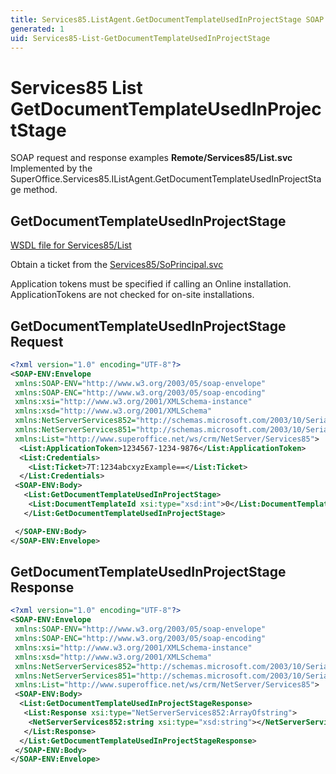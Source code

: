 ```yaml
---
title: Services85.ListAgent.GetDocumentTemplateUsedInProjectStage SOAP
generated: 1
uid: Services85-List-GetDocumentTemplateUsedInProjectStage
---
```


# Services85 List GetDocumentTemplateUsedInProjectStage

SOAP request and response examples **Remote/Services85/List.svc**
Implemented by the <see cref="M:SuperOffice.Services85.IListAgent.GetDocumentTemplateUsedInProjectStage">SuperOffice.Services85.IListAgent.GetDocumentTemplateUsedInProjectStage</see> method.

## GetDocumentTemplateUsedInProjectStage

[WSDL file for Services85/List](../Services85-List.md)

Obtain a ticket from the [Services85/SoPrincipal.svc](../SoPrincipal/index.md)

Application tokens must be specified if calling an Online installation. ApplicationTokens are not checked for on-site installations.

## GetDocumentTemplateUsedInProjectStage Request

```xml
<?xml version="1.0" encoding="UTF-8"?>
<SOAP-ENV:Envelope
 xmlns:SOAP-ENV="http://www.w3.org/2003/05/soap-envelope"
 xmlns:SOAP-ENC="http://www.w3.org/2003/05/soap-encoding"
 xmlns:xsi="http://www.w3.org/2001/XMLSchema-instance"
 xmlns:xsd="http://www.w3.org/2001/XMLSchema"
 xmlns:NetServerServices852="http://schemas.microsoft.com/2003/10/Serialization/Arrays"
 xmlns:NetServerServices851="http://schemas.microsoft.com/2003/10/Serialization/"
 xmlns:List="http://www.superoffice.net/ws/crm/NetServer/Services85">
  <List:ApplicationToken>1234567-1234-9876</List:ApplicationToken>
  <List:Credentials>
    <List:Ticket>7T:1234abcxyzExample==</List:Ticket>
  </List:Credentials>
 <SOAP-ENV:Body>
   <List:GetDocumentTemplateUsedInProjectStage>
    <List:DocumentTemplateId xsi:type="xsd:int">0</List:DocumentTemplateId>
   </List:GetDocumentTemplateUsedInProjectStage>

 </SOAP-ENV:Body>
</SOAP-ENV:Envelope>

```

## GetDocumentTemplateUsedInProjectStage Response

```xml
<?xml version="1.0" encoding="UTF-8"?>
<SOAP-ENV:Envelope
 xmlns:SOAP-ENV="http://www.w3.org/2003/05/soap-envelope"
 xmlns:SOAP-ENC="http://www.w3.org/2003/05/soap-encoding"
 xmlns:xsi="http://www.w3.org/2001/XMLSchema-instance"
 xmlns:xsd="http://www.w3.org/2001/XMLSchema"
 xmlns:NetServerServices852="http://schemas.microsoft.com/2003/10/Serialization/Arrays"
 xmlns:NetServerServices851="http://schemas.microsoft.com/2003/10/Serialization/"
 xmlns:List="http://www.superoffice.net/ws/crm/NetServer/Services85">
 <SOAP-ENV:Body>
  <List:GetDocumentTemplateUsedInProjectStageResponse>
   <List:Response xsi:type="NetServerServices852:ArrayOfstring">
    <NetServerServices852:string xsi:type="xsd:string"></NetServerServices852:string>
   </List:Response>
  </List:GetDocumentTemplateUsedInProjectStageResponse>
 </SOAP-ENV:Body>
</SOAP-ENV:Envelope>

```
